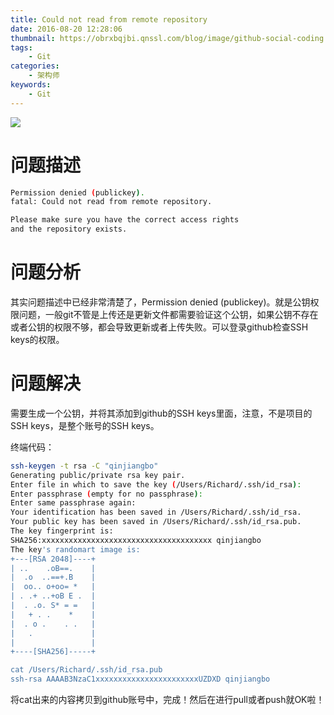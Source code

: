 ```yaml
---
title: Could not read from remote repository
date: 2016-08-20 12:28:06
thumbnail: https://obrxbqjbi.qnssl.com/blog/image/github-social-coding.jpg
tags:
	- Git
categories:
	- 架构师
keywords:
	- Git
---
```

![](https://obrxbqjbi.qnssl.com/blog/image/github-social-coding.jpg)

# 问题描述

``` bash
Permission denied (publickey).
fatal: Could not read from remote repository.

Please make sure you have the correct access rights
and the repository exists.
```

# 问题分析
其实问题描述中已经非常清楚了，Permission denied (publickey)。就是公钥权限问题，一般git不管是上传还是更新文件都需要验证这个公钥，如果公钥不存在或者公钥的权限不够，都会导致更新或者上传失败。可以登录github检查SSH keys的权限。

# 问题解决
需要生成一个公钥，并将其添加到github的SSH keys里面，注意，不是项目的SSH keys，是整个账号的SSH keys。

终端代码：

``` bash
ssh-keygen -t rsa -C "qinjiangbo"
Generating public/private rsa key pair.
Enter file in which to save the key (/Users/Richard/.ssh/id_rsa): 
Enter passphrase (empty for no passphrase): 
Enter same passphrase again: 
Your identification has been saved in /Users/Richard/.ssh/id_rsa.
Your public key has been saved in /Users/Richard/.ssh/id_rsa.pub.
The key fingerprint is:
SHA256:xxxxxxxxxxxxxxxxxxxxxxxxxxxxxxxxxxxxxx qinjiangbo
The key's randomart image is:
+---[RSA 2048]----+
| ..    .oB==.    |
|  .o  ..==+.B    |
|  oo.. o+oo= *   |
| . .+ ..+oB E .  |
|  . .o. S* = =   |
|   + . .    *    |
|  . o .    . .   |
|   .             |
|                 |
+----[SHA256]-----+

cat /Users/Richard/.ssh/id_rsa.pub
ssh-rsa AAAAB3NzaC1xxxxxxxxxxxxxxxxxxxxxxxUZDXD qinjiangbo
```

将cat出来的内容拷贝到github账号中，完成！然后在进行pull或者push就OK啦！